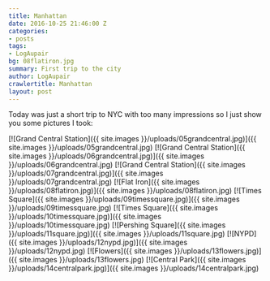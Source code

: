 ```yaml
---
title: Manhattan
date: 2016-10-25 21:46:00 Z
categories:
- posts
tags:
- LogAupair
bg: 08flatiron.jpg
summary: First trip to the city
author: LogAupair
crawlertitle: Manhattan
layout: post
---
```


Today was just a short trip to NYC with too many impressions so I just show you some pictures I took:

[![Grand Central Station]({{ site.images }}/uploads/05grandcentral.jpg)]({{ site.images }}/uploads/05grandcentral.jpg)
[![Grand Central Station]({{ site.images }}/uploads/06grandcentral.jpg)]({{ site.images }}/uploads/06grandcentral.jpg)
[![Grand Central Station]({{ site.images }}/uploads/07grandcentral.jpg)]({{ site.images }}/uploads/07grandcentral.jpg)
[![Flat Iron]({{ site.images }}/uploads/08flatiron.jpg)]({{ site.images }}/uploads/08flatiron.jpg)
[![Times Square]({{ site.images }}/uploads/09timessquare.jpg)]({{ site.images }}/uploads/09timessquare.jpg)
[![Times Square]({{ site.images }}/uploads/10timessquare.jpg)]({{ site.images }}/uploads/10timessquare.jpg)
[![Pershing Square]({{ site.images }}/uploads/11square.jpg)]({{ site.images }}/uploads/11square.jpg)
[![NYPD]({{ site.images }}/uploads/12nypd.jpg)]({{ site.images }}/uploads/12nypd.jpg)
[![Flowers]({{ site.images }}/uploads/13flowers.jpg)]({{ site.images }}/uploads/13flowers.jpg)
[![Central Park]({{ site.images }}/uploads/14centralpark.jpg)]({{ site.images }}/uploads/14centralpark.jpg)